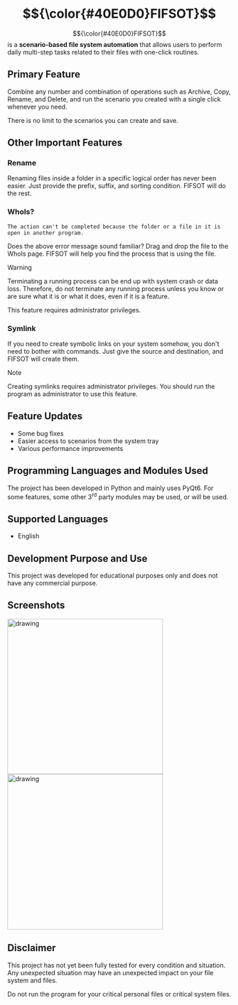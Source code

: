 # $${\color{#40E0D0}FIFSOT}$$
$${\color{#40E0D0}FIFSOT}$$ is a <b>scenario-based file system automation</b> that allows users to perform daily multi-step tasks related to their files with one-click routines.

## Primary Feature
Combine any number and combination of operations such as Archive, Copy, Rename, and Delete, and run the scenario you created with a single click whenever you need.

There is no limit to the scenarios you can create and save.

## Other Important Features
### Rename
Renaming files inside a folder in a specific logical order has never been easier. Just provide the prefix, suffix, and sorting condition. FIFSOT will do the rest.

### WhoIs?
`The action can't be completed because the folder or a file in it is open in another program.`

Does the above error message sound familiar? Drag and drop the file to the WhoIs page. FIFSOT will help you find the process that is using the file.

> [!Warning]
> Terminating a running process can be end up with system crash or data loss. Therefore, do not terminate any running process unless you know or are sure what it is or what it does, even if it is a feature.
>
> This feature requires administrator privileges.

### Symlink
If you need to create symbolic links on your system somehow, you don't need to bother with commands. Just give the source and destination, and FIFSOT will create them.

> [!Note]
> Creating symlinks requires administrator privileges. You should run the program as administrator to use this feature.

## Feature Updates
- Some bug fixes
- Easier access to scenarios from the system tray
- Various performance improvements

## Programming Languages and Modules Used
The project has been developed in Python and mainly uses PyQt6. For some features, some other 3<sup>rd</sup> party modules may be used, or will be used.

## Supported Languages
- English

## Development Purpose and Use
This project was developed for educational purposes only and does not have any commercial purpose.

## Screenshots
<img src=https://github.com/user-attachments/assets/cab3d09b-76b6-46e3-82ab-194662fc481f alt="drawing" width="350"/> <img src=https://github.com/user-attachments/assets/02650477-58c8-4ee1-93be-1abf1ad373c5 alt="drawing" width="350"/>

## Disclaimer
This project has not yet been fully tested for every condition and situation. Any unexpected situation may have an unexpected impact on your file system and files.

Do not run the program for your critical personal files or critical system files.
